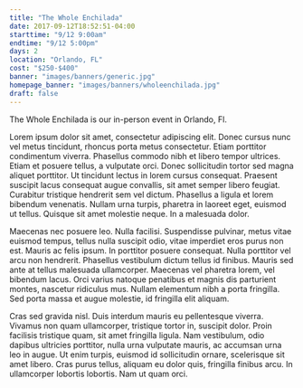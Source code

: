 ```yaml
---
title: "The Whole Enchilada"
date: 2017-09-12T18:52:51-04:00
starttime: "9/12 9:00am"
endtime: "9/12 5:00pm"
days: 2
location: "Orlando, FL"
cost: "$250-$400"
banner: "images/banners/generic.jpg"
homepage_banner: "images/banners/wholeenchilada.jpg"
draft: false
---
```


The Whole Enchilada is our in-person event in Orlando, Fl.<!--more-->

Lorem ipsum dolor sit amet, consectetur adipiscing elit. Donec cursus nunc vel metus tincidunt, rhoncus porta metus consectetur. Etiam porttitor condimentum viverra. Phasellus commodo nibh et libero tempor ultrices. Etiam et posuere tellus, a vulputate orci. Donec sollicitudin tortor sed magna aliquet porttitor. Ut tincidunt lectus in lorem cursus consequat. Praesent suscipit lacus consequat augue convallis, sit amet semper libero feugiat. Curabitur tristique hendrerit sem vel dictum. Phasellus a ligula et lorem bibendum venenatis. Nullam urna turpis, pharetra in laoreet eget, euismod ut tellus. Quisque sit amet molestie neque. In a malesuada dolor.

Maecenas nec posuere leo. Nulla facilisi. Suspendisse pulvinar, metus vitae euismod tempus, tellus nulla suscipit odio, vitae imperdiet eros purus non est. Mauris ac felis ipsum. In porttitor posuere consequat. Nulla porttitor vel arcu non hendrerit. Phasellus vestibulum dictum tellus id finibus. Mauris sed ante at tellus malesuada ullamcorper. Maecenas vel pharetra lorem, vel bibendum lacus. Orci varius natoque penatibus et magnis dis parturient montes, nascetur ridiculus mus. Nullam elementum nibh a porta fringilla. Sed porta massa et augue molestie, id fringilla elit aliquam.

Cras sed gravida nisl. Duis interdum mauris eu pellentesque viverra. Vivamus non quam ullamcorper, tristique tortor in, suscipit dolor. Proin facilisis tristique quam, sit amet fringilla ligula. Nam vestibulum, odio dapibus ultricies porttitor, nulla urna vulputate mauris, ac accumsan urna leo in augue. Ut enim turpis, euismod id sollicitudin ornare, scelerisque sit amet libero. Cras purus tellus, aliquam eu dolor quis, fringilla finibus arcu. In ullamcorper lobortis lobortis. Nam ut quam orci.